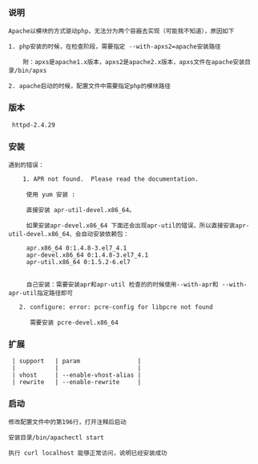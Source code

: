### 说明
    
    Apache以模块的方式驱动php，无法分为两个容器去实现（可能我不知道），原因如下
     
    1. php安装的时候，在检查阶段，需要指定 --with-apxs2=apache安装路径
        
        附：apxs是apache1.x版本，apxs2是apache2.x版本，apxs文件在apache安装目录/bin/apxs
        
    2. apache启动的时候，配置文件中需要指定php的模块路径
    
### 版本
     
     httpd-2.4.29
     
### 安装

    遇到的错误：
     
        1. APR not found.  Please read the documentation.
         
         使用 yum 安装 :
         
         直接安装 apr-util-devel.x86_64。
          
         如果安装apr-devel.x86_64 下面还会出现apr-util的错误，所以直接安装apr-util-devel.x86_64、会自动安装依赖包：
        
         apr.x86_64 0:1.4.8-3.el7_4.1
         apr-devel.x86_64 0:1.4.8-3.el7_4.1
         apr-util.x86_64 0:1.5.2-6.el7 
         
        
         自己安装：需要安装apr和apr-util 检查的的时候使用--with-apr和 --with-apr-util指定路径即可
         
       2. configure: error: pcre-config for libpcre not found
       
          需要安装 pcre-devel.x86_64
### 扩展
    
     | support   | param                |
     |           |                      |
     | vhost     | --enable-vhost-alias |
     | rewrite   | --enable-rewrite     |
     
### 启动
    
    修改配置文件中的第196行，打开注释后启动
     
    安装目录/bin/apachectl start
     
    执行 curl localhost 能够正常访问，说明已经安装成功